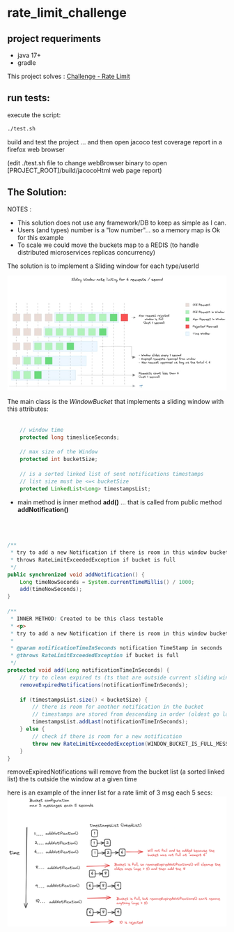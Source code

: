 # rate_limit_challenge


## project requeriments
- java 17+
- gradle


This project solves : [Challenge - Rate Limit](./challenge.md)


## run tests:

execute the script:


```bash
./test.sh
```
build and test the project ... and then open jacoco test coverage report in a firefox web browser

(edit ./test.sh file to change webBrowser binary to open [PROJECT_ROOT]/build/jacocoHtml web page report)


## The Solution:

NOTES :
- This solution does not use any framework/DB to keep as simple as I can.
- Users (and types) number is a "low number"... so a memory map is Ok for this example  
- To scale we could move the buckets map to a REDIS (to handle distributed microservices replicas concurrency)



The solution is to implement a Sliding window for each type/userId

![sliding_window](./docs/sliding_window.jpg "Sliding Window")




The main class is the *WindowBucket* that implements a sliding window with this attributes:

```java

    // window time
    protected long timesliceSeconds;

    // max size of the Window
    protected int bucketSize;

    // is a sorted linked list of sent notifications timestamps
    // list size must be <=< bucketSize
    protected LinkedList<Long> timestampsList;
```


- main method is inner method **add()** ... that is called from public method **addNotification()**

```java



/**
 * try to add a new Notification if there is room in this window bucket
 * throws RateLimitExceededException if bucket is full
 */
public synchronized void addNotification() {
    Long timeNowSeconds = System.currentTimeMillis() / 1000;
    add(timeNowSeconds);
}

/**
 * INNER METHOD: Created to be this class testable
 * <p>
 * try to add a new Notification if there is room in this window bucket
 *
 * @param notificationTimeInSeconds notification TimeStamp in seconds
 * @throws RateLimitExceededException if bucket is full
 */
protected void add(Long notificationTimeInSeconds) {
    // try to clean expired ts (ts that are outside current sliding window)
    removeExpiredNotifications(notificationTimeInSeconds);

    if (timestampsList.size() < bucketSize) {
        // there is room for another notification in the bucket
        // timestamps are stored from descending in order (oldest go last)
        timestampsList.addLast(notificationTimeInSeconds);
    } else {
        // check if there is room for a new notification
        throw new RateLimitExceededException(WINDOW_BUCKET_IS_FULL_MESSAGE);
    }
}


```


removeExpiredNotifications will remove from the bucket list (a sorted linked list) the ts outside the window at a given time

here is an example of the inner list for a rate limit of 3 msg each 5 secs: 
![windowBucket](./docs/windowBucket.png "windowBucket")
